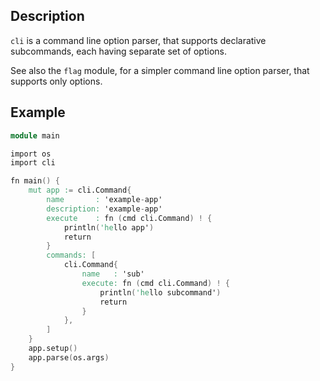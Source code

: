 ## Description

`cli` is a command line option parser, that supports
declarative subcommands, each having separate set of options.

See also the `flag` module, for a simpler command line option parser,
that supports only options.

## Example

```v
module main

import os
import cli

fn main() {
	mut app := cli.Command{
		name       : 'example-app'
		description: 'example-app'
		execute    : fn (cmd cli.Command) ! {
			println('hello app')
			return
		}
		commands: [
			cli.Command{
				name   : 'sub'
				execute: fn (cmd cli.Command) ! {
					println('hello subcommand')
					return
				}
			},
		]
	}
	app.setup()
	app.parse(os.args)
}
```
